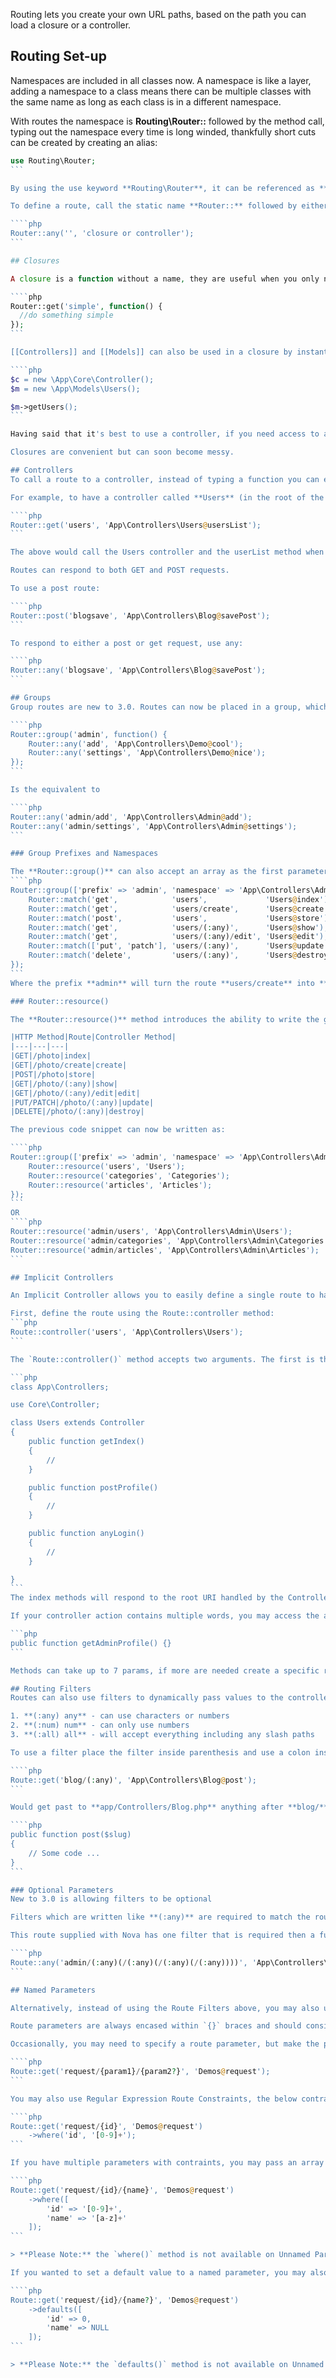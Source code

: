 Routing lets you create your own URL paths, based on the path you can load a closure or a controller.

## Routing Set-up
Namespaces are included in all classes now. A namespace is like a layer, adding a namespace to a class means there can be multiple classes with the same name as long as each class is in a different namespace.

With routes the namespace is **Routing\Router::** followed by the method call, typing out the namespace every time is long winded, thankfully short cuts can be created by creating an alias:

````php
use Routing\Router;
```

By using the use keyword **Routing\Router**, it can be referenced as **Router**.

To define a route, call the static name **Router::** followed by either a post or a get (**'any'** can also be used to match both **post** and **get** requests) to match the HTTP action. Next, set the path to match and call a closure or a controller.

````php
Router::any('', 'closure or controller');
```

## Closures

A closure is a function without a name, they are useful when you only need simple logic for a route, to use a closure first call **Router::** then set the URL pattern you want to match against, followed by a function.

````php
Router::get('simple', function() { 
  //do something simple
});
```

[[Controllers]] and [[Models]] can also be used in a closure by instantiating the root controller.

````php
$c = new \App\Core\Controller();
$m = new \App\Models\Users(); 

$m->getUsers();
```

Having said that it's best to use a controller, if you need access to a model.

Closures are convenient but can soon become messy.

## Controllers
To call a route to a controller, instead of typing a function you can enter a string. In the string type the namespace of the controller (**App/Controllers** if located in the root of the controllers folder) then the controller name. Finally, specify what method of that class you wish to load. They are dictated by an **'@'** symbol.

For example, to have a controller called **Users** (in the root of the controllers folder) and to load a **usersList method**, you would use the following:

````php
Router::get('users', 'App\Controllers\Users@usersList');
```

The above would call the Users controller and the userList method when **/users** is located in the URL, via a get request.

Routes can respond to both GET and POST requests. 

To use a post route:

````php
Router::post('blogsave', 'App\Controllers\Blog@savePost');
```

To respond to either a post or get request, use any:

````php
Router::any('blogsave', 'App\Controllers\Blog@savePost');
```

## Groups
Group routes are new to 3.0. Routes can now be placed in a group, which allows all routes within the group to inherit the group name.

````php
Router::group('admin', function() {
    Router::any('add', 'App\Controllers\Demo@cool');
    Router::any('settings', 'App\Controllers\Demo@nice');
});
```

Is the equivalent to

````php
Router::any('admin/add', 'App\Controllers\Admin@add');
Router::any('admin/settings', 'App\Controllers\Admin@settings');
```

### Group Prefixes and Namespaces

The **Router::group()** can also accept an array as the first parameter and permit commands like:
````php
Router::group(['prefix' => 'admin', 'namespace' => 'App\Controllers\Admin'], function() {
    Router::match('get',            'users',             'Users@index');
    Router::match('get',            'users/create',      'Users@create');
    Router::match('post',           'users',             'Users@store');
    Router::match('get',            'users/(:any)',      'Users@show');
    Router::match('get',            'users/(:any)/edit', 'Users@edit');
    Router::match(['put', 'patch'], 'users/(:any)',      'Users@update');
    Router::match('delete',         'users/(:any)',      'Users@destroy');
});
```
Where the prefix **admin** will turn the route **users/create** into **admin/users/create** and the namespace **App\Controllers\Admin** will prepend onto **Users@create**, turning into **App\Controllers\Admin\Users@create**

### Router::resource()

The **Router::resource()** method introduces the ability to write the group of resourceful routes, with the following specifications:

|HTTP Method|Route|Controller Method|
|---|---|---|
|GET|/photo|index|
|GET|/photo/create|create|
|POST|/photo|store|
|GET|/photo/(:any)|show|
|GET|/photo/(:any)/edit|edit|
|PUT/PATCH|/photo/(:any)|update|
|DELETE|/photo/(:any)|destroy|

The previous code snippet can now be written as:

````php
Router::group(['prefix' => 'admin', 'namespace' => 'App\Controllers\Admin'], function() {
    Router::resource('users', 'Users');
    Router::resource('categories', 'Categories');
    Router::resource('articles', 'Articles');
});
```
OR
````php
Router::resource('admin/users', 'App\Controllers\Admin\Users');
Router::resource('admin/categories', 'App\Controllers\Admin\Categories');
Router::resource('admin/articles', 'App\Controllers\Admin\Articles');
```

## Implicit Controllers

An Implicit Controller allows you to easily define a single route to handle every action in a controller. 

First, define the route using the Route::controller method:
```php
Route::controller('users', 'App\Controllers\Users');
```

The `Route::controller()` method accepts two arguments. The first is the base URI the controller handles, while the second is the class name of the Controller. Next, just add methods to your Controller, prefixed with the HTTP verb they respond to: (get / post / any) 

```php
class App\Controllers;

use Core\Controller;

class Users extends Controller 
{
    public function getIndex()
    {
        //
    }

    public function postProfile()
    {
        //
    }

    public function anyLogin()
    {
        //
    }

}
```
The index methods will respond to the root URI handled by the Controller, which, in this case, is users.

If your controller action contains multiple words, you may access the action using hyphan - syntax in the URI. For example, the following controller action on our **App\Controllers\Users** would respond to the users/admin-profile URI:

```php
public function getAdminProfile() {}
```

Methods can take up to 7 params, if more are needed create a specific route in Routes.php

## Routing Filters
Routes can also use filters to dynamically pass values to the controller / closure, there are 3 filters:

1. **(:any) any** - can use characters or numbers
2. **(:num) num** - can only use numbers
3. **(:all) all** - will accept everything including any slash paths

To use a filter place the filter inside parenthesis and use a colon inside route path.

````php
Route::get('blog/(:any)', 'App\Controllers\Blog@post');
```

Would get past to **app/Controllers/Blog.php** anything after **blog/** will be passed to post method.

````php
public function post($slug)
{
    // Some code ...
}
```

### Optional Parameters
New to 3.0 is allowing filters to be optional

Filters which are written like **(:any)** are required to match the route but writing a filter as **(/(:any))** makes it optional.

This route supplied with Nova has one filter that is required then a further 3 optional filters. Multiple filters should be inside the first parenthesis.

````php
Route::any('admin/(:any)(/(:any)(/(:any)(/(:any))))', 'App\Controllers\Demo@test');
```

## Named Parameters

Alternatively, instead of using the Route Filters above, you may also use **Named Parameters**. 

Route parameters are always encased within `{}` braces and should consist of alphabetic characters. Route parameters may not contain a `( - )` character. Use an underscore `( _ )` instead.

Occasionally, you may need to specify a route parameter, but make the presence of that route parameter optional. You may do so by placing a `?` mark after the parameter name.

````php
Route::get('request/{param1}/{param2?}', 'Demos@request');
```

You may also use Regular Expression Route Constraints, the below contraint will only allow numerical values for the id, using regex.

````php
Route::get('request/{id}', 'Demos@request')
    ->where('id', '[0-9]+');
```

If you have multiple parameters with contraints, you may pass an array to the `where()` method.

````php
Route::get('request/{id}/{name}', 'Demos@request')
    ->where([
        'id' => '[0-9]+', 
        'name' => '[a-z]+'
    ]);
```

> **Please Note:** the `where()` method is not available on Unnamed Parameters.

If you wanted to set a default value to a named parameter, you may also use the `defaults()` method:

````php
Route::get('request/{id}/{name?}', 'Demos@request')
    ->defaults([
        'id' => 0,
        'name' => NULL
    ]);
```

> **Please Note:** the `defaults()` method is not available on Unnamed Parameters.
